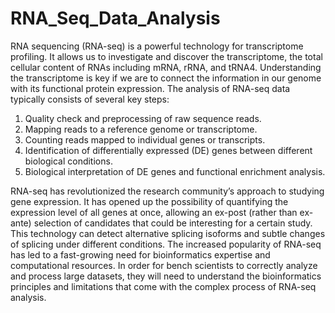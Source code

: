 # RNA_Seq_Data_Analysis

RNA sequencing (RNA-seq) is a powerful technology for transcriptome profiling. It allows us to investigate and discover the transcriptome, the total cellular content of RNAs including mRNA, rRNA, and tRNA4. Understanding the transcriptome is key if we are to connect the information in our genome with its functional protein expression.
The analysis of RNA-seq data typically consists of several key steps:
1. Quality check and preprocessing of raw sequence reads.
2. Mapping reads to a reference genome or transcriptome.
3. Counting reads mapped to individual genes or transcripts.
4. Identification of differentially expressed (DE) genes between different biological conditions.
5. Biological interpretation of DE genes and functional enrichment analysis.

RNA-seq has revolutionized the research community’s approach to studying gene expression. It has opened up the possibility of quantifying the expression level of all genes at once, allowing an ex-post (rather than ex-ante) selection of candidates that could be interesting for a certain study. This technology can detect alternative splicing isoforms and subtle changes of splicing under different conditions. The increased popularity of RNA-seq has led to a fast-growing need for bioinformatics expertise and computational resources. In order for bench scientists to correctly analyze and process large datasets, they will need to understand the bioinformatics principles and limitations that come with the complex process of RNA-seq analysis.
